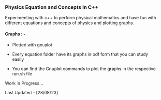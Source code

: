 ### Physics Equation and Concepts in C++

Experimenting with c++ to perform physical mathematics and have fun with different equations and concepts of physics and plotting graphs.  

#### Graphs : -

* Plotted with gnuplot

* Every equation folder have its graphs in pdf form that you can study easily

* You can find the Gnuplot commands to plot the graphs in the respective run.sh file

Work in Progress... 

Last Updated - \[28/08/23\]